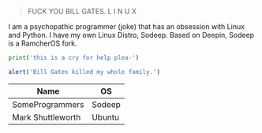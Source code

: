 >FUCK YOU BILL GATES. L I N U X

I am a psychopathic programmer (joke) that has an obsession with Linux and Python. I have my own Linux Distro, Sodeep. Based on Deepin, Sodeep is a RamcherOS fork.
```python
print('this is a cry for help plea-')
```

```javascript
alert('Bill Gates killed my whole family.')
```

| Name              | OS             |
| ----------------- | -------------- |
| SomeProgrammers   | Sodeep         |
| Mark Shuttleworth | Ubuntu         |

<!---
SomeProgrmrs/SomeProgrmrs is a ✨ special ✨ repository because its `README.md` (this file) appears on your GitHub profile.
You can click the Preview link to take a look at your changes.
--->
